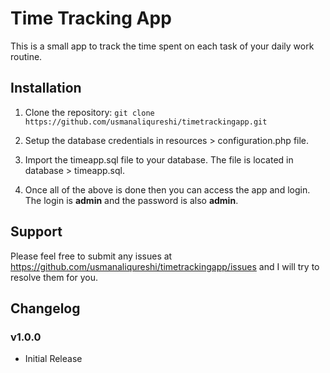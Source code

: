 # Time Tracking App

This is a small app to track the time spent on each task of your daily work routine.

## Installation

1. Clone the repository: ```git clone https://github.com/usmanaliqureshi/timetrackingapp.git```

2. Setup the database credentials in resources > configuration.php file.

3. Import the timeapp.sql file to your database. The file is located in database > timeapp.sql.

4. Once all of the above is done then you can access the app and login. The login is **admin** and the password is also **admin**.

## Support

Please feel free to submit any issues at https://github.com/usmanaliqureshi/timetrackingapp/issues and I will try to resolve them for you.

## Changelog

### v1.0.0

- Initial Release